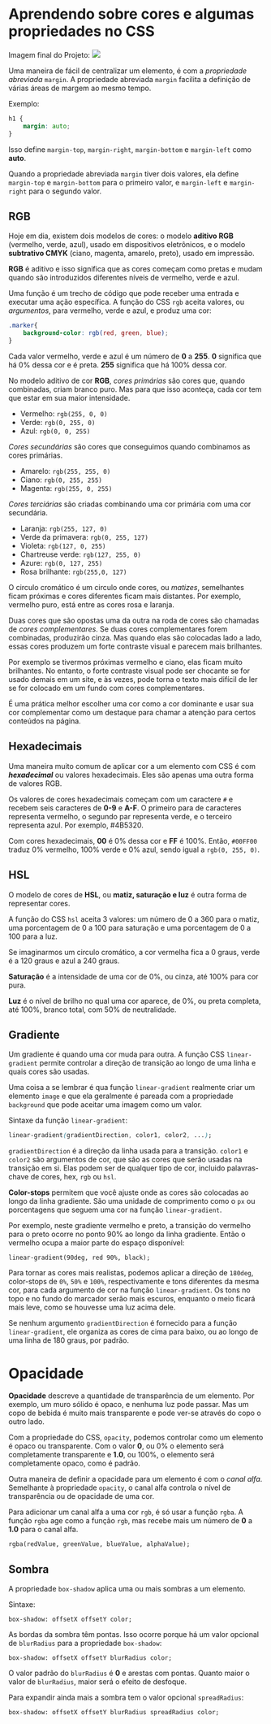 # Aprendendo sobre cores e algumas propriedades no CSS

Imagem final do Projeto:
![](print%20da%20página.png)

Uma maneira de fácil de centralizar um elemento, é com a *propriedade abreviada* `margin`. A propriedade abreviada `margin` facilita a definição de várias áreas de margem ao mesmo tempo.

Exemplo:
```CSS
h1 {
    margin: auto;
}
```
Isso define `margin-top`, `margin-right`, `margin-bottom` e `margin-left` como **auto**.

Quando a propriedade abreviada `margin` tiver dois valores, ela define `margin-top` e `margin-bottom` para o primeiro valor, e `margin-left` e `margin-right` para o segundo valor.

## RGB

Hoje em dia, existem dois modelos de cores: o modelo **aditivo RGB** (vermelho, verde, azul), usado em dispositivos eletrônicos, e o modelo **subtrativo CMYK** (ciano, magenta, amarelo, preto), usado em impressão.

**RGB** é aditivo e isso significa que as cores começam como pretas e mudam quando são introduzidos diferentes níveis de vermelho, verde e azul. 

Uma função é um trecho de código que pode receber uma entrada e executar uma ação específica. A função do CSS `rgb` aceita valores, ou *argumentos*, para vermelho, verde e azul, e produz uma cor:
```css
.marker{
    background-color: rgb(red, green, blue);
}
```
Cada valor vermelho, verde e azul é um número de **0** a **255**. **0** significa que há 0% dessa cor e é preta. **255** significa que há 100% dessa cor.

No modelo aditivo de cor **RGB**, *cores primárias* são cores que, quando combinadas, criam branco puro. Mas para que isso aconteça, cada cor tem que estar em sua maior intensidade.
- Vermelho: `rgb(255, 0, 0)`
- Verde: `rgb(0, 255, 0)`
- Azul: `rgb(0, 0, 255)`

*Cores secundárias* são cores que conseguimos quando combinamos as cores primárias.
- Amarelo: `rgb(255, 255, 0)`
- Ciano: `rgb(0, 255, 255)`
- Magenta: `rgb(255, 0, 255)`

*Cores terciárias* são criadas combinando uma cor primária com uma cor secundária.
- Laranja: `rgb(255, 127, 0)`
- Verde da primavera: `rgb(0, 255, 127)`
- Violeta: `rgb(127, 0, 255)`
- Chartreuse verde: `rgb(127, 255, 0)`
- Azure: `rgb(0, 127, 255)`
- Rosa brilhante: `rgb(255,0, 127)`

O circulo cromático é um circulo onde cores, ou *matizes*, semelhantes ficam próximas e cores diferentes ficam mais distantes. Por exemplo, vermelho puro, está entre as cores rosa e laranja.

Duas cores que são opostas uma da outra na roda de cores são chamadas de *cores complementares*. Se duas cores complementares forem combinadas, produzirão cinza. Mas quando elas são colocadas lado a lado, essas cores produzem um forte contraste visual e parecem mais brilhantes.

Por exemplo se tivermos próximas vermelho e ciano, elas ficam muito brilhantes. No entanto, o forte contraste visual pode ser chocante se for usado demais em um site, e às vezes, pode torna o texto mais difícil de ler se for colocado em um fundo com cores complementares.

É uma prática melhor escolher uma cor como a cor dominante e usar sua cor complementar como um destaque para chamar a atenção para certos conteúdos na página.

## Hexadecimais

Uma maneira muito comum de aplicar cor a um elemento com CSS é com ***hexadecimal*** ou valores hexadecimais. Eles são apenas uma outra forma de valores RGB.

Os valores de cores hexadecimais começam com um caractere `#` e recebem seis caracteres de **0-9** e **A-F**. O primeiro para de caracteres representa vermelho, o segundo par representa verde, e o terceiro representa azul. Por exemplo, #4B5320.

Com cores hexadecimais, **00** é 0% dessa cor e **FF** é 100%. Então, `#00FF00` traduz 0% vermelho, 100% verde e 0% azul, sendo igual a `rgb(0, 255, 0)`.

## HSL

O modelo de cores de **HSL**, ou **matiz, saturação e luz** é outra forma de representar cores.

A função do CSS `hsl` aceita 3 valores: um número de 0 a 360 para o matiz, uma porcentagem de 0 a 100 para saturação e uma porcentagem de 0 a 100 para a luz.

Se imaginarmos um circulo cromático, a cor vermelha fica a 0 graus, verde é a 120 graus e azul a 240 graus.

**Saturação** é a intensidade de uma cor de 0%, ou cinza, até 100% para cor pura.

**Luz** é o nível de brilho no qual uma cor aparece, de 0%, ou preta completa, até 100%, branco total, com 50% de neutralidade.

## Gradiente

Um gradiente é quando uma cor muda para outra. A função CSS `linear-gradient` permite controlar a direção de transição ao longo de uma linha e quais cores são usadas.

Uma coisa a se lembrar é qua função `linear-gradient` realmente criar um elemento `image` e que ela geralmente é pareada com a propriedade `background` que pode aceitar uma imagem como um valor.

Sintaxe da função `linear-gradient`:
```CSS
linear-gradient(gradientDirection, color1, color2, ...);
```
`gradientDirection` é a direção da linha usada para a transição. `color1` e `color2` são argumentos de cor, que são as cores que serão usadas na transição em si. Elas podem ser de qualquer tipo de cor, incluido palavras-chave de cores, hex, `rgb` ou `hsl`.

**Color-stops** permitem que você ajuste onde as cores são colocadas ao longo da linha gradiente. São uma unidade de comprimento como o `px` ou porcentagens que seguem uma cor na função `linear-gradient`.

Por exemplo, neste gradiente vermelho e preto, a transição do vermelho para o preto ocorre no ponto 90% ao longo da linha gradiente. Então o vermelho ocupa a maior parte do espaço disponível: 
```
linear-gradient(90deg, red 90%, black);
```

Para tornar as cores mais realistas, podemos aplicar a direção de `180deg`, color-stops de `0%`, `50%` e `100%`, respectivamente e tons diferentes da mesma cor, para cada argumento de cor na função `linear-gradient`. Os tons no topo e no fundo do marcador serão mais escuros, enquanto o meio ficará mais leve, como se houvesse uma luz acima dele.

Se nenhum argumento `gradientDirection` é fornecido para a função `linear-gradient`, ele organiza as cores de cima para baixo, ou ao longo de uma linha de 180 graus, por padrão.

# Opacidade

**Opacidade** descreve a quantidade de transparência de um elemento. Por exemplo, um muro sólido é opaco, e nenhuma luz pode passar. Mas um copo de bebida é muito mais transparente e pode ver-se através do copo o outro lado.

Com a propriedade do CSS, `opacity`, podemos controlar como um elemento é opaco ou transparente. Com o valor **0**, ou 0% o elemento será completamente transparente e **1.0**, ou 100%, o elemento será completamente opaco, como é padrão.

Outra maneira de definir a opacidade para um elemento é com o *canal alfa*. Semelhante à propriedade `opacity`, o canal alfa controla o nível de transparência ou de opacidade de uma cor.

Para adicionar um canal alfa a uma cor `rgb`, é só usar a função `rgba`. A função `rgba` age como a função `rgb`, mas recebe mais um número de **0** a **1.0** para o canal alfa.
```
rgba(redValue, greenValue, blueValue, alphaValue);
```

## Sombra

A propriedade `box-shadow` aplica uma ou mais sombras a um elemento.

Sintaxe:
```
box-shadow: offsetX offsetY color;
```

As bordas da sombra têm pontas. Isso ocorre porque há um valor opcional de `blurRadius` para a propriedade `box-shadow`:
```
box-shadow: offsetX offsetY blurRadius color;
```
O valor padrão do `blurRadius` é **0** e arestas com pontas. Quanto maior o valor de `blurRadius`, maior será o efeito de desfoque. 

Para expandir ainda mais a sombra tem o valor opcional `spreadRadius`: 
```
box-shadow: offsetX offsetY blurRadius spreadRadius color;
```